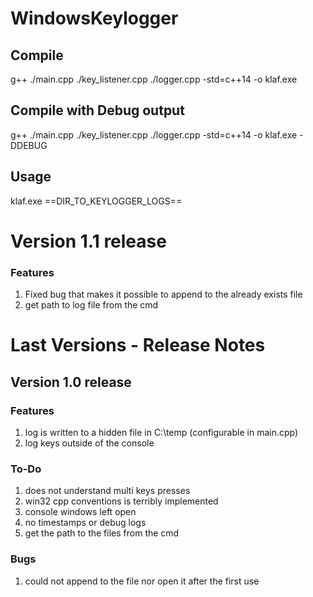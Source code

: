 # WindowsKeylogger

## Compile
g++ ./main.cpp ./key_listener.cpp ./logger.cpp -std=c++14 -o klaf.exe

## Compile with Debug output
g++ ./main.cpp ./key_listener.cpp ./logger.cpp -std=c++14 -o klaf.exe -DDEBUG

## Usage
klaf.exe ==DIR_TO_KEYLOGGER_LOGS==

# Version 1.1 release
### Features
1. Fixed bug that makes it possible to append to the already exists file
2. get path to log file from the cmd


# Last Versions - Release Notes
## Version 1.0 release
### Features
1. log is written to a hidden file in C:\temp (configurable in main.cpp)
2. log keys outside of the console
### To-Do
1. does not understand multi keys presses
2. win32 cpp conventions is terribly implemented
3. console windows left open
4. no timestamps or debug logs
5. get the path to the files from the cmd

### Bugs
1. could not append to the file nor open it after the first use



